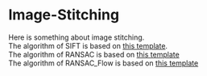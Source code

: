 # Image-Stitching
Here is something about image stitching.  
The algorithm of SIFT is based on [this template](https://github.com/svent/sift).   
The algorithm of RANSAC is based on [this template](https://blog.csdn.net/luoshixian099/article/details/50217655)  
The algorithm of RANSAC_Flow is based on [this template](https://github.com/XiSHEN0220/RANSAC-Flow)  
